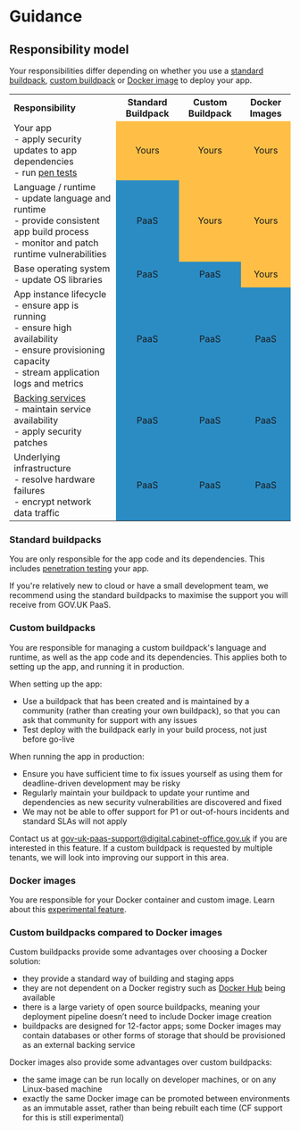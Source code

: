 # Guidance

## Responsibility model

Your responsibilities differ depending on whether you use a [standard buildpack](/#buildpacks), [custom buildpack](/#how-to-use-custom-buildpacks) or [Docker image](/#deploy-a-docker-image-experimental) to deploy your app.

<div class="table-container">
  <table>
    <tbody>
      <tr>
        <th style="vertical-align: middle; text-align: left">Responsibility</th>
        <th style="vertical-align: middle; text-align: center">Standard Buildpack</th>
        <th style="vertical-align: middle; text-align: center">Custom Buildpack</th>
        <th style="vertical-align: middle; text-align: center">Docker Images</th>
      </tr>
      <tr>
        <td style="vertical-align: middle; text-align: left">
          Your app
          <br> - apply security updates to app dependencies
          <br> - run <a href="https://docs.cloud.service.gov.uk/#penetration-testing">pen tests</a>
        </td>
        <td style="vertical-align: middle; text-align: center; background-color: #ffbf47">Yours</td>
        <td style="vertical-align: middle; text-align: center; background-color: #ffbf47">Yours</td>
        <td style="vertical-align: middle; text-align: center; background-color: #ffbf47">Yours</td>
      </tr>
      <tr>
        <td style="vertical-align: middle; text-align: left">
          Language / runtime
          <br> - update language and runtime
          <br> - provide consistent app build process
          <br> - monitor and patch runtime vulnerabilities
        </td>
        <td style="vertical-align: middle; text-align: center; background-color: #2b8cc4">PaaS</td>
        <td style="vertical-align: middle; text-align: center; background-color: #ffbf47">Yours</td>
        <td style="vertical-align: middle; text-align: center; background-color: #ffbf47">Yours</td>
      </tr>
      <tr>
        <td style="vertical-align: middle; text-align: left">
          Base operating system
          <br> - update OS libraries
        </td>
        <td style="vertical-align: middle; text-align: center; background-color: #2b8cc4">PaaS</td>
        <td style="vertical-align: middle; text-align: center; background-color: #2b8cc4">PaaS</td>
        <td style="vertical-align: middle; text-align: center; background-color: #ffbf47">Yours</td>
      </tr>
      <tr>
        <td style="vertical-align: middle; text-align: left">
          App instance lifecycle
          <br> - ensure app is running
          <br> - ensure high availability
          <br> - ensure provisioning capacity
          <br> - stream application logs and metrics
        </td>
        <td style="vertical-align: middle; text-align: center; background-color: #2b8cc4">PaaS</td>
        <td style="vertical-align: middle; text-align: center; background-color: #2b8cc4">PaaS</td>
        <td style="vertical-align: middle; text-align: center; background-color: #2b8cc4">PaaS</td>
      </tr>
      <tr>
        <td style="vertical-align: middle; text-align: left">
          <a href="https://docs.cloud.service.gov.uk/#deploy-a-backing-or-routing-service">Backing services</a>
          <br> - maintain service availability
          <br> - apply security patches
        </td>
        <td style="vertical-align: middle; text-align: center; background-color: #2b8cc4">PaaS</td>
        <td style="vertical-align: middle; text-align: center; background-color: #2b8cc4">PaaS</td>
        <td style="vertical-align: middle; text-align: center; background-color: #2b8cc4">PaaS</td>
      </tr>
      <tr>
        <td style="vertical-align: middle; text-align: left">
          Underlying infrastructure
          <br>- resolve hardware failures
          <br>- encrypt network data traffic
        </td>
        <td style="vertical-align: middle; text-align: center; background-color: #2b8cc4">PaaS</td>
        <td style="vertical-align: middle; text-align: center; background-color: #2b8cc4">PaaS</td>
        <td style="vertical-align: middle; text-align: center; background-color: #2b8cc4">PaaS</td>
      </tr>
    </tbody>
  </table>
</div>

### Standard buildpacks

You are only responsible for the app code and its dependencies. This includes [penetration testing](https://docs.cloud.service.gov.uk/#penetration-testing) your app.

If you're relatively new to cloud or have a small development team, we recommend using the standard buildpacks to maximise the support you will receive from GOV.UK PaaS.

### Custom buildpacks

You are responsible for managing a custom buildpack's language and runtime, as well as the app code and its dependencies. This applies both to setting up the app, and running it in production.

When setting up the app:

- Use a buildpack that has been created and is maintained by a community (rather than creating your own buildpack), so that you can ask that community for support with any issues
- Test deploy with the buildpack early in your build process, not just before go-live

When running the app in production:

- Ensure you have sufficient time to fix issues yourself as using them for deadline-driven development may be risky
- Regularly maintain your buildpack to update your runtime and dependencies as new security vulnerabilities are discovered and fixed
- We may not be able to offer support for P1 or out-of-hours incidents and standard SLAs will not apply

Contact us at [gov-uk-paas-support@digital.cabinet-office.gov.uk](mailto:gov-uk-paas-support@digital.cabinet-office.gov.uk) if you are interested in this feature. If a custom buildpack is requested by multiple tenants, we will look into improving our support in this area.

### Docker images

You are responsible for your Docker container and custom image. Learn about this [experimental feature](https://docs.cloud.service.gov.uk/#deploy-a-docker-image-experimental).


### Custom buildpacks compared to Docker images

Custom buildpacks provide some advantages over choosing a Docker solution:

- they provide a standard way of building and staging apps
- they are not dependent on a Docker registry such as [Docker Hub](https://hub.docker.com/) being available
- there is a large variety of open source buildpacks, meaning your deployment pipeline doesn’t need to include Docker image creation
- buildpacks are designed for 12-factor apps; some Docker images may contain databases or other forms of storage that should be provisioned as an external backing service

Docker images also provide some advantages over custom buildpacks:

- the same image can be run locally on developer machines, or on any Linux-based machine
- exactly the same Docker image can be promoted between environments as an immutable asset, rather than being rebuilt each time (CF support for this is still experimental)
